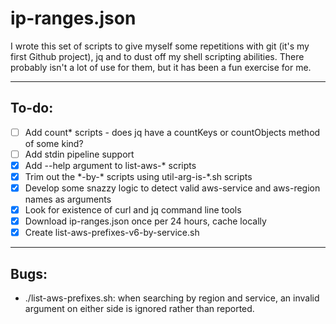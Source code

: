 # ip-ranges.json

I wrote this set of scripts to give myself some repetitions with git (it's my first Github project), jq and to dust off my shell scripting abilities. There probably isn't a lot of use for them, but it has been a fun exercise for me.

---

## To-do:

- [ ] Add count\* scripts - does jq have a countKeys or countObjects method of some kind?
- [ ] Add stdin pipeline support
- [x] Add --help argument to list-aws-\* scripts
- [x] Trim out the \*-by-\* scripts using util-arg-is-\*.sh scripts
- [x] Develop some snazzy logic to detect valid aws-service and aws-region names as arguments
- [x] Look for existence of curl and jq command line tools
- [x] Download ip-ranges.json once per 24 hours, cache locally
- [x] Create list-aws-prefixes-v6-by-service.sh

---

## Bugs:

* ./list-aws-prefixes.sh: when searching by region and service, an invalid argument on either side is ignored rather than reported.

